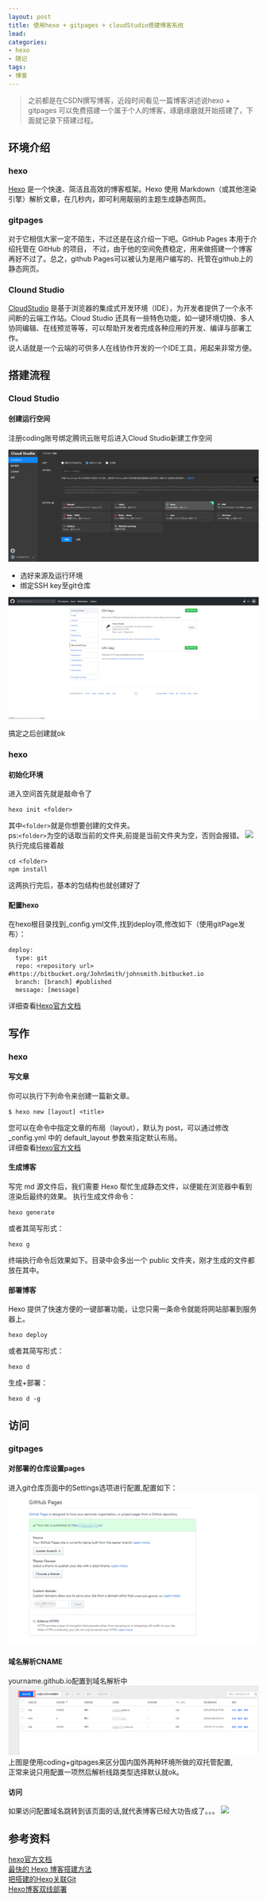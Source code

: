 ```yaml
---
layout: post
title: 使用hexo + gitpages + cloudStudio搭建博客系统
lead: 
categories: 
- hexo
- 随记
tags: 
- 博客
---
```

>之前都是在CSDN撰写博客，近段时间看见一篇博客讲述说hexo + gitpages 可以免费搭建一个属于个人的博客，琢磨琢磨就开始搭建了，下面就记录下搭建过程。
<!-- more -->

## 环境介绍
### hexo
[Hexo](https://hexo.io/zh-cn/docs/) 是一个快速、简洁且高效的博客框架。Hexo 使用 Markdown（或其他渲染引擎）解析文章，在几秒内，即可利用靓丽的主题生成静态网页。  
  

### gitpages
对于它相信大家一定不陌生，不过还是在这介绍一下吧。GitHub Pages 本用于介绍托管在 GitHub 的项目， 不过，由于他的空间免费稳定，用来做搭建一个博客再好不过了。总之，github Pages可以被认为是用户编写的、托管在github上的静态网页。  
  
    

### Clound Studio
[CloudStudio](https://dev.tencent.com/help/doc/cloud-studio) 是基于浏览器的集成式开发环境（IDE），为开发者提供了一个永不间断的云端工作站。Cloud Studio 还具有一些特色功能，如一键环境切换、多人协同编辑、在线预览等等，可以帮助开发者完成各种应用的开发、编译与部署工作。   
说人话就是一个云端的可供多人在线协作开发的一个IDE工具，用起来非常方便。  

## 搭建流程
### Cloud Studio
#### 创建运行空间
注册coding账号绑定腾讯云账号后进入Cloud Studio新建工作空间

![placeholder](/assets/images/使用hexo搭建博客系统/hexo-cloudstudio-1.png)

+ 选好来源及运行环境 
+ 绑定SSH key至git仓库  

![placeholder](/assets/images/使用hexo搭建博客系统/hexo-cloudstudio-2.png "绑定SSH Key")

搞定之后创建就ok
### hexo
#### 初始化环境
进入空间首先就是敲命令了
```
hexo init <folder>
```
其中`<folder>`就是你想要创建的文件夹。  
ps:`<folder>`为空的话取当前的文件夹,前提是当前文件夹为空，否则会报错。
![](https://dn-coding-net-production-pp.codehub.cn/eeff1c31-1770-4045-9f3e-7924d361dade.jpg ) 
执行完成后接着敲
```
cd <folder>
npm install
```
这两执行完后，基本的包结构也就创建好了
#### 配置hexo 
在hexo根目录找到_config.yml文件,找到deploy项,修改如下（使用gitPage发布）：
```
deploy:
  type: git
  repo: <repository url> #https://bitbucket.org/JohnSmith/johnsmith.bitbucket.io
  branch: [branch] #published
  message: [message]
```
详细查看[Hexo官方文档](https://hexo.io/zh-cn/docs/deployment)
  

## 写作  

### hexo
#### 写文章
你可以执行下列命令来创建一篇新文章。
```
$ hexo new [layout] <title>
```
您可以在命令中指定文章的布局（layout），默认为 post，可以通过修改 _config.yml 中的 default_layout 参数来指定默认布局。  
详细查看[Hexo官方文档](https://hexo.io/zh-cn/docs/writing)
  
#### 生成博客
写完 md 源文件后，我们需要 Hexo 帮忙生成静态文件，以便能在浏览器中看到渲染后最终的效果。
执行生成文件命令：
```
hexo generate
```
或者其简写形式：
```
hexo g
```
终端执行命令后效果如下。目录中会多出一个 public 文件夹，刚才生成的文件都放在其中。  

#### 部署博客
Hexo 提供了快速方便的一键部署功能，让您只需一条命令就能将网站部署到服务器上。
```
hexo deploy
```
或者其简写形式：
```
hexo d
```
生成+部署：
```
hexo d -g
```

## 访问
### gitpages  

#### 对部署的仓库设置pages
进入git仓库页面中的Settings选项进行配置,配置如下：
![placeholder](/assets/images/使用hexo搭建博客系统/hexo-cloudstudio-3.png)
#### 域名解析CNAME
yourname.github.io配置到域名解析中
![placeholder](/assets/images/使用hexo搭建博客系统/hexo-cloudstudio-4.png)
上图是使用coding+gitpages来区分国内国外两种环境所做的双托管配置,  
正常来说只用配置一项然后解析线路类型选择默认就ok。
#### 访问
如果访问配置域名跳转到该页面的话,就代表博客已经大功告成了。。。
![](https://dn-coding-net-production-pp.codehub.cn/cc04c804-9fec-44f8-89fe-c64604eb1351.jpg)


  

## 参考资料
[hexo官方文档](https://hexo.io/zh-cn/)  
[最快的 Hexo 博客搭建方法](https://blog.coding.net/blog/CS-Hexo)  
[把搭建的Hexo关联Git](https://www.jianshu.com/p/330e0ae1ebd7)  
[Hexo博客双线部署](https://www.jianshu.com/p/f4fa869a6cc7)

